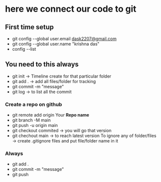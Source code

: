 # here we connect our code to git

## First time setup
* git config --global user.email dask2207@gmail.com
* git config --global user.name "krishna das"
* config --list

## You need to this always
* git init -> Timeline create for that particular folder
* git add . -> add all files/folder for tracking 
* git commit -m "message"
* git log -> to list all the commit

### Create a repo on github
* git remote add origin Your **Repo name**
* git branch -M main
* git push -u origin main
* git checkout commited -> you will go that version
* git chechout main -> to reach latest version
To ignore any of folder/files -> create .gitignore files and put file/folder name  in it 
### Always 
* git add .
* git commit -m "message"
* git push

